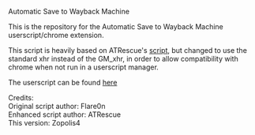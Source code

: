 Automatic Save to Wayback Machine

This is the repository for the Automatic Save to Wayback Machine userscript/chrome extension.

This script is heavily based on ATRescue's [script](https://archiveteam.org/index.php?title=User:ATrescue/AutoWB.js), but changed to use the standard xhr instead of the GM_xhr, in order to allow compatibility with chrome when not run in a userscript manager.

The userscript can be found [here](https://greasyfork.org/en/scripts/426028-automatic-save-to-wayback-machine)

Credits:</br>Original script author: Flare0n</br>
Enhanced script author: ATRescue</br>This version: Zopolis4
